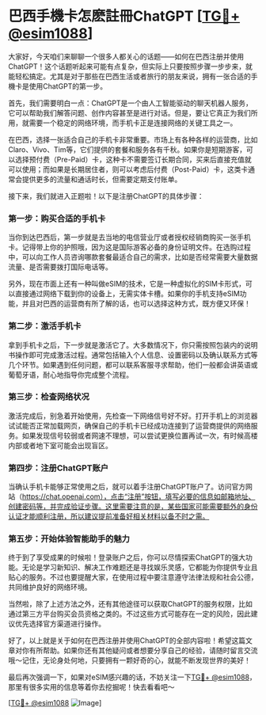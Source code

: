 # 巴西手機卡怎麽註冊ChatGPT [[TG💪+ @esim1088](https://t.me/s/esim1088)]

大家好，今天咱们来聊聊一个很多人都关心的话题——如何在巴西注册并使用ChatGPT！这个话题听起来可能有点复杂，但实际上只要按照步骤一步步来，就能轻松搞定。尤其是对于那些在巴西生活或者旅行的朋友来说，拥有一张合适的手機卡是使用ChatGPT的第一步。

首先，我们需要明白一点：ChatGPT是一个由人工智能驱动的聊天机器人服务，它可以帮助我们解答问题、创作内容甚至是进行对话。但是，要让它真正为我们所用，就需要一个稳定的网络环境，而手机卡正是连接网络的关键工具之一。

在巴西，选择一张适合自己的手机卡非常重要。市场上有各种各样的运营商，比如Claro、Vivo、Tim等，它们提供的套餐和服务各有千秋。如果你是短期游客，可以选择预付费（Pre-Paid）卡，这种卡不需要签订长期合同，买来后直接充值就可以使用；而如果是长期居住者，则可以考虑后付费（Post-Paid）卡，这类卡通常会提供更多的流量和通话时长，但需要定期支付账单。

接下来，我们就进入正题啦！以下是注册ChatGPT的具体步骤：

### 第一步：购买合适的手机卡

当你到达巴西后，第一步就是去当地的电信营业厅或者授权经销商购买一张手机卡。记得带上你的护照哦，因为这是国际游客必备的身份证明文件。在选购过程中，可以向工作人员咨询哪款套餐最适合自己的需求，比如是否经常需要大量数据流量、是否需要拨打国际电话等。

另外，现在市面上还有一种叫做eSIM的技术，它是一种虚拟化的SIM卡形式，可以直接通过网络下载到你的设备上，无需实体卡槽。如果你的手机支持eSIM功能，并且对巴西的运营商有所了解的话，也可以选择这种方式，既方便又环保！

### 第二步：激活手机卡

拿到手机卡之后，下一步就是激活它了。大多数情况下，你只需按照包装内的说明书操作即可完成激活过程。通常包括输入个人信息、设置密码以及确认联系方式等几个环节。如果遇到任何问题，都可以联系客服寻求帮助，他们一般都会讲英语或葡萄牙语，耐心地指导你完成整个流程。

### 第三步：检查网络状况

激活完成后，别急着开始使用，先检查一下网络信号好不好。打开手机上的浏览器试试能否正常加载网页，确保自己的手机卡已经成功连接到了运营商提供的网络服务。如果发现信号较弱或者网速不理想，可以尝试更换位置再试一次，有时候高楼内部或者地下室可能会出现盲区。

### 第四步：注册ChatGPT账户

当确认手机卡能够正常使用之后，就可以着手注册ChatGPT账户了。访问官方网站（https://chat.openai.com），点击“注册”按钮，填写必要的信息如邮箱地址、创建密码等，并完成验证步骤。这里需要注意的是，某些国家可能需要额外的身份认证才能顺利注册，所以建议提前准备好相关材料以备不时之需。

### 第五步：开始体验智能助手的魅力

终于到了享受成果的时候啦！登录账户之后，你可以尽情探索ChatGPT的强大功能。无论是学习新知识、解决工作难题还是寻找娱乐灵感，它都能为你提供专业且贴心的服务。不过也要提醒大家，在使用过程中要注意遵守法律法规和社会公德，共同维护良好的网络环境。

当然啦，除了上述方法之外，还有其他途径可以获取ChatGPT的服务权限，比如通过第三方平台购买会员资格之类的。不过这些方式可能存在一定的风险，因此建议优先选择官方渠道进行操作。

好了，以上就是关于如何在巴西注册并使用ChatGPT的全部内容啦！希望这篇文章对你有所帮助。如果你还有其他疑问或者想要分享自己的经验，请随时留言交流哦～记住，无论身处何地，只要拥有一颗好奇的心，就能不断发现世界的美好！

最后再次强调一下，如果对eSIM感兴趣的话，不妨关注一下[TG💪+ @esim1088](https://t.me/s/esim1088)，那里有很多实用的信息等着你去挖掘呢！快去看看吧～

[[TG💪+ @esim1088](https://t.me/s/esim1088) ![Image](https://i.postimg.cc/4NQfJmqS/Snipaste-2025-05-13-00-14-12.png)]